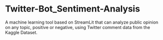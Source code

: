 # Twitter-Bot_Sentiment-Analysis
A machine learning tool based on StreamLit that can analyze public opinion on any topic, positive or
negative, using Twitter comment data from the Kaggle Dataset.
